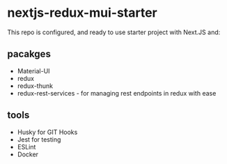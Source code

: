 # nextjs-redux-mui-starter

This repo is configured, and ready to use starter project with Next.JS and:

## pacakges

- Material-UI
- redux
- redux-thunk
- redux-rest-services - for managing rest endpoints in redux with ease

## tools

- Husky for GIT Hooks
- Jest for testing
- ESLint
- Docker
